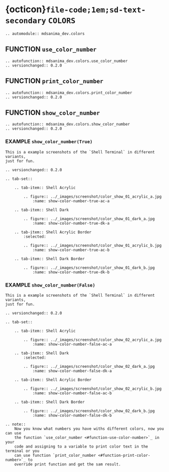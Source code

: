 # {octicon}`file-code;1em;sd-text-secondary` `COLORS`

```{eval-rst}
.. automodule:: mdsanima_dev.colors
```

## FUNCTION `use_color_number`

```{eval-rst}
.. autofunction:: mdsanima_dev.colors.use_color_number
.. versionchanged:: 0.2.0
```

## FUNCTION `print_color_number`

```{eval-rst}
.. autofunction:: mdsanima_dev.colors.print_color_number
.. versionchanged:: 0.2.0
```

## FUNCTION `show_color_number`

```{eval-rst}
.. autofunction:: mdsanima_dev.colors.show_color_number
.. versionchanged:: 0.2.0
```

### EXAMPLE `show_color_number(True)`

```{eval-rst}
This is a example screenshots of the `Shell Terminal` in different variants,
just for fun.
```

```{eval-rst}
.. versionchanged:: 0.2.0
```

```{eval-rst}
.. tab-set::

    .. tab-item:: Shell Acrylic

        .. figure:: ../_images/screenshot/color_show_01_acrylic_a.jpg
            :name: show-color-number-true-ac-a

    .. tab-item:: Shell Dark

        .. figure:: ../_images/screenshot/color_show_01_dark_a.jpg
            :name: show-color-number-true-dk-a

    .. tab-item:: Shell Acrylic Border
        :selected:

        .. figure:: ../_images/screenshot/color_show_01_acrylic_b.jpg
            :name: show-color-number-true-ac-b

    .. tab-item:: Shell Dark Border

        .. figure:: ../_images/screenshot/color_show_01_dark_b.jpg
            :name: show-color-number-true-dk-b
```

### EXAMPLE `show_color_number(False)`

```{eval-rst}
This is a example screenshots of the `Shell Terminal` in different variants,
just for fun.
```

```{eval-rst}
.. versionchanged:: 0.2.0
```

```{eval-rst}
.. tab-set::

    .. tab-item:: Shell Acrylic

        .. figure:: ../_images/screenshot/color_show_02_acrylic_a.jpg
            :name: show-color-number-false-ac-a

    .. tab-item:: Shell Dark
        :selected:

        .. figure:: ../_images/screenshot/color_show_02_dark_a.jpg
            :name: show-color-number-false-dk-a

    .. tab-item:: Shell Acrylic Border

        .. figure:: ../_images/screenshot/color_show_02_acrylic_b.jpg
            :name: show-color-number-false-ac-b

    .. tab-item:: Shell Dark Border

        .. figure:: ../_images/screenshot/color_show_02_dark_b.jpg
            :name: show-color-number-false-dk-b
```

```{eval-rst}
.. note::
    Now you know what numbers you have withs different colors, now you can use
    the function `use_color_number <#function-use-color-number>`_ in your
    code and assigning to a variable to print color text in the terminal or you
    can use function `print_color_number <#function-print-color-number>`_ to
    override print function and get the sam result.
```
